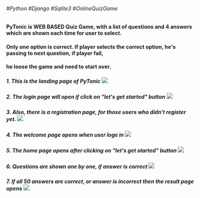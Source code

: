 ###### #Python   #Django   #Sqlite3   #OnlineQuizGame
#### PyTonic is WEB BASED Quiz Game, with a list of questions and 4 answers which are shown each time for user to select.
#### Only one option is correct. If player selects the correct option, he's passing to next question, if player fail, 
#### he loose the game and need to start over.
##### 1. This is the landing page of PyTonic ![](c:/Users/user/Pictures/1.JPG)
##### 2. The login page will open if click on "let's get started" button ![](c:/Users/user/Pictures/2.JPG)
##### 3. Also, there is a registration page, for those users who didn't register yet. ![](C:\Users\user\Pictures/3.JPG)
##### 4. The welcome page opens when user loge in ![](C:\Users\user\Pictures/4.JPG)
##### 5. The home page opens after clicking on "let's get started" button ![](C:\Users\user\Pictures/5.JPG)
##### 6. Questions are shown one by one, if answer is correct ![](C:\Users\user\Pictures/6.JPG)
##### 7. If all 50 answers are correct, or answer is incorrect then the result page opens ![](C:\Users\user\Pictures/7.JPG)